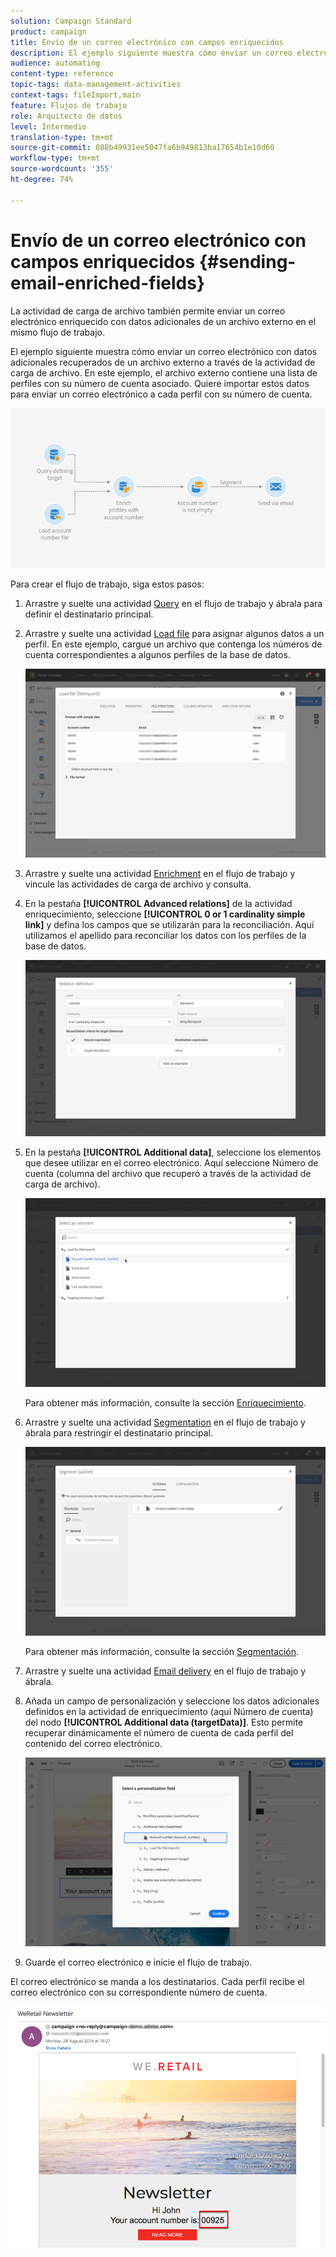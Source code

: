 ```yaml
---
solution: Campaign Standard
product: campaign
title: Envío de un correo electrónico con campos enriquecidos
description: El ejemplo siguiente muestra cómo enviar un correo electrónico con datos adicionales recuperados de un archivo externo a través de la actividad de carga de archivo.
audience: automating
content-type: reference
topic-tags: data-management-activities
context-tags: fileImport,main
feature: Flujos de trabajo
role: Arquitecto de datos
level: Intermedio
translation-type: tm+mt
source-git-commit: 088b49931ee5047fa6b949813ba17654b1e10d60
workflow-type: tm+mt
source-wordcount: '355'
ht-degree: 74%

---
```



# Envío de un correo electrónico con campos enriquecidos {#sending-email-enriched-fields}

<!--A new example showing how to send an email containing additional data retrieved from a load file activity has been added. [Read more](example-2-email-with-enriched-fields)-->

La actividad de carga de archivo también permite enviar un correo electrónico enriquecido con datos adicionales de un archivo externo en el mismo flujo de trabajo.

El ejemplo siguiente muestra cómo enviar un correo electrónico con datos adicionales recuperados de un archivo externo a través de la actividad de carga de archivo. En este ejemplo, el archivo externo contiene una lista de perfiles con su número de cuenta asociado. Quiere importar estos datos para enviar un correo electrónico a cada perfil con su número de cuenta.

![](assets/load_file_workflow_ex2.png)

Para crear el flujo de trabajo, siga estos pasos:

1. Arrastre y suelte una actividad [Query](../../automating/using/query.md) en el flujo de trabajo y ábrala para definir el destinatario principal.

   <!--The Query activity is presented in the [Query](../../automating/using/query.md) section.-->

1. Arrastre y suelte una actividad [Load file](../../automating/using/load-file.md) para asignar algunos datos a un perfil. En este ejemplo, cargue un archivo que contenga los números de cuenta correspondientes a algunos perfiles de la base de datos.

   ![](assets/load_file_activity.png)

1. Arrastre y suelte una actividad [Enrichment](../../automating/using/enrichment.md) en el flujo de trabajo y vincule las actividades de carga de archivo y consulta.

1. En la pestaña **[!UICONTROL Advanced relations]** de la actividad enriquecimiento, seleccione **[!UICONTROL 0 or 1 cardinality simple link]** y defina los campos que se utilizarán para la reconciliación. Aquí utilizamos el apellido para reconciliar los datos con los perfiles de la base de datos.

   ![](assets/load_file_enrichment_relation.png)

1. En la pestaña **[!UICONTROL Additional data]**, seleccione los elementos que desee utilizar en el correo electrónico. Aquí seleccione Número de cuenta (columna del archivo que recuperó a través de la actividad de carga de archivo).

   ![](assets/load_file_enrichment_select_element.png)

   <!--![](assets/load_file_enrichment_additional_data.png)-->

   Para obtener más información, consulte la sección [Enriquecimiento](../../automating/using/enrichment.md).

1. Arrastre y suelte una actividad [Segmentation](../../automating/using/segmentation.md) en el flujo de trabajo y ábrala para restringir el destinatario principal.

   ![](assets/load_file_segmentation.png)

   Para obtener más información, consulte la sección [Segmentación](../../automating/using/segmentation.md).

1. Arrastre y suelte una actividad [Email delivery](../../automating/using/email-delivery.md) en el flujo de trabajo y ábrala.

   <!--The Email delivery activity is presented in the [Email delivery](../../automating/using/email-delivery.md) section.-->

1. Añada un campo de personalización y seleccione los datos adicionales definidos en la actividad de enriquecimiento (aquí Número de cuenta) del nodo **[!UICONTROL Additional data (targetData)]**. Esto permite recuperar dinámicamente el número de cuenta de cada perfil del contenido del correo electrónico.

   ![](assets/load_file_perso_field.png)

1. Guarde el correo electrónico e inicie el flujo de trabajo.

El correo electrónico se manda a los destinatarios. Cada perfil recibe el correo electrónico con su correspondiente número de cuenta.

![](assets/load_file_email.png)
